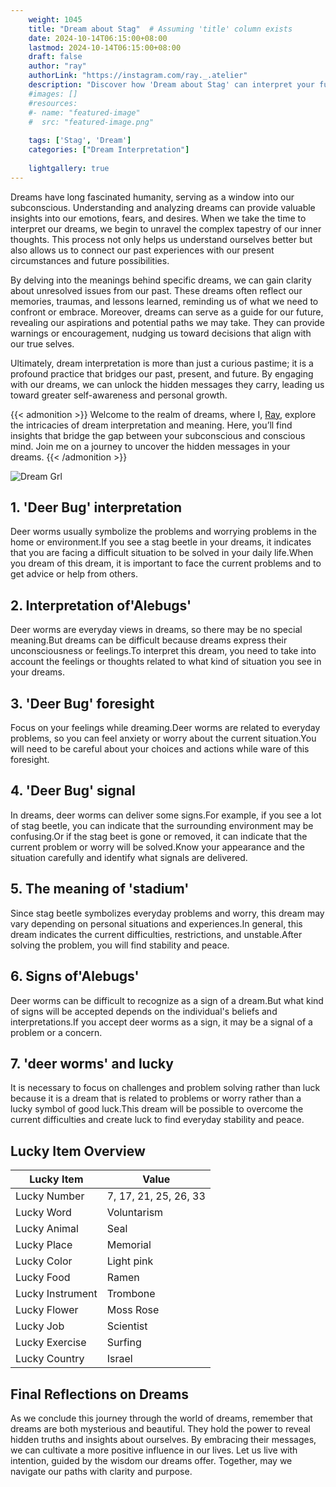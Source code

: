 ```yaml
---
    weight: 1045
    title: "Dream about Stag"  # Assuming 'title' column exists
    date: 2024-10-14T06:15:00+08:00
    lastmod: 2024-10-14T06:15:00+08:00
    draft: false
    author: "ray"
    authorLink: "https://instagram.com/ray._.atelier"
    description: "Discover how 'Dream about Stag' can interpret your future and uncover its significant meanings in your life."
    #images: []
    #resources:
    #- name: "featured-image"
    #  src: "featured-image.png"
    
    tags: ['Stag', 'Dream']
    categories: ["Dream Interpretation"]
    
    lightgallery: true
---
```

    
Dreams have long fascinated humanity, serving as a window into our subconscious. Understanding and analyzing dreams can provide valuable insights into our emotions, fears, and desires. When we take the time to interpret our dreams, we begin to unravel the complex tapestry of our inner thoughts. This process not only helps us understand ourselves better but also allows us to connect our past experiences with our present circumstances and future possibilities.

By delving into the meanings behind specific dreams, we can gain clarity about unresolved issues from our past. These dreams often reflect our memories, traumas, and lessons learned, reminding us of what we need to confront or embrace. Moreover, dreams can serve as a guide for our future, revealing our aspirations and potential paths we may take. They can provide warnings or encouragement, nudging us toward decisions that align with our true selves.

Ultimately, dream interpretation is more than just a curious pastime; it is a profound practice that bridges our past, present, and future. By engaging with our dreams, we can unlock the hidden messages they carry, leading us toward greater self-awareness and personal growth.

{{< admonition >}}
Welcome to the realm of dreams, where I, [Ray](https://instagram.com/ray._.atelier), explore the intricacies of dream interpretation and meaning. Here, you’ll find insights that bridge the gap between your subconscious and conscious mind. Join me on a journey to uncover the hidden messages in your dreams.
{{< /admonition >}}

![Dream Grl](https://cdn.pixabay.com/photo/2017/11/02/03/35/gothic-2910057_1280.jpg "Dream Grl")

## 1. 'Deer Bug' interpretation
Deer worms usually symbolize the problems and worrying problems in the home or environment.If you see a stag beetle in your dreams, it indicates that you are facing a difficult situation to be solved in your daily life.When you dream of this dream, it is important to face the current problems and to get advice or help from others.

## 2. Interpretation of'Alebugs'
Deer worms are everyday views in dreams, so there may be no special meaning.But dreams can be difficult because dreams express their unconsciousness or feelings.To interpret this dream, you need to take into account the feelings or thoughts related to what kind of situation you see in your dreams.

## 3. 'Deer Bug' foresight
Focus on your feelings while dreaming.Deer worms are related to everyday problems, so you can feel anxiety or worry about the current situation.You will need to be careful about your choices and actions while ware of this foresight.

## 4. 'Deer Bug' signal
In dreams, deer worms can deliver some signs.For example, if you see a lot of stag beetle, you can indicate that the surrounding environment may be confusing.Or if the stag beet is gone or removed, it can indicate that the current problem or worry will be solved.Know your appearance and the situation carefully and identify what signals are delivered.

## 5. The meaning of 'stadium'
Since stag beetle symbolizes everyday problems and worry, this dream may vary depending on personal situations and experiences.In general, this dream indicates the current difficulties, restrictions, and unstable.After solving the problem, you will find stability and peace.

## 6. Signs of'Alebugs'
Deer worms can be difficult to recognize as a sign of a dream.But what kind of signs will be accepted depends on the individual's beliefs and interpretations.If you accept deer worms as a sign, it may be a signal of a problem or a concern.

## 7. 'deer worms' and lucky
It is necessary to focus on challenges and problem solving rather than luck because it is a dream that is related to problems or worry rather than a lucky symbol of good luck.This dream will be possible to overcome the current difficulties and create luck to find everyday stability and peace.

## Lucky Item Overview
| Lucky Item          | Value              |
|---------------|--------------------|
| Lucky Number        | 7, 17, 21, 25, 26, 33  |
| Lucky Word          | Voluntarism |
| Lucky Animal        | Seal |
| Lucky Place         | Memorial     |
| Lucky Color         | Light pink     |
| Lucky Food          | Ramen      |
| Lucky Instrument    | Trombone |
| Lucky Flower        | Moss Rose    |
| Lucky Job           | Scientist       |
| Lucky Exercise      | Surfing  |
| Lucky Country       | Israel    |


##  Final Reflections on Dreams

As we conclude this journey through the world of dreams, remember that dreams are both mysterious and beautiful. They hold the power to reveal hidden truths and insights about ourselves. By embracing their messages, we can cultivate a more positive influence in our lives. Let us live with intention, guided by the wisdom our dreams offer. Together, may we navigate our paths with clarity and purpose.

